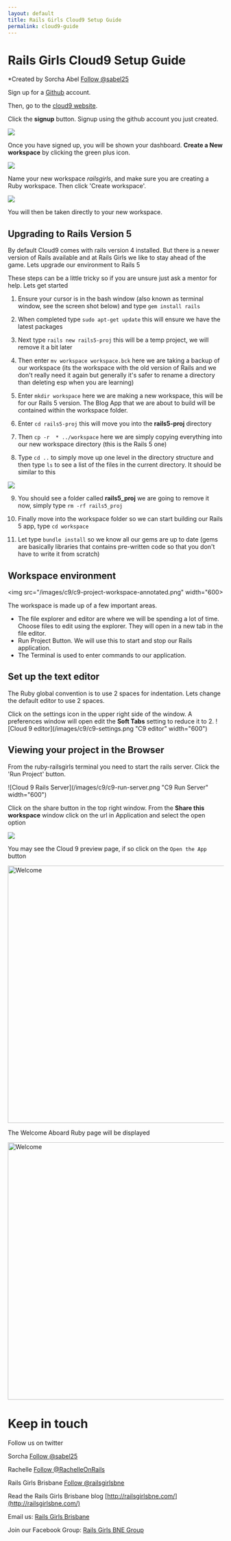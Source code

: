 ```yaml
---
layout: default
title: Rails Girls Cloud9 Setup Guide
permalink: cloud9-guide
---
```


# Rails Girls Cloud9 Setup Guide

*Created by Sorcha Abel <a href="https://twitter.com/sabel25" class="twitter-follow-button" data-show-count="false" data-show-screen-name="false">Follow @sabel25</a>
                        <script>!function(d,s,id){var js,fjs=d.getElementsByTagName(s)[0],p=/^http:/.test(d.location)?'http':'https';if(!d.getElementById(id)){js=d.createElement(s);js.id=id;js.src=p+'://platform.twitter.com/widgets.js';fjs.parentNode.insertBefore(js,fjs);}}(document, 'script', 'twitter-wjs');</script>

Sign up for a [Github](https://github.com/) account.

Then, go to the [cloud9 website](https://c9.io/).

Click the __signup__ button. Signup using the github account you just created.

<img src="/images/c9/c9-signup-with-github.png">

Once you have signed up, you will be shown your dashboard. __Create a New workspace__ by clicking the green plus icon.

<img src="/images/c9/c9-create-workspace.png">

Name your new workspace _railsgirls_, and make sure you are creating a Ruby workspace. Then click 'Create workspace'.

<img src="/images/c9/c9-create-workspace-2.png">

You will then be taken directly to your new workspace.

## Upgrading to Rails Version 5
By default Cloud9 comes with rails version 4 installed. But there is a newer version of Rails available and at Rails Girls
we like to stay ahead of the game. Lets upgrade our environment to Rails 5

These steps can be a little tricky so if you are unsure just ask a mentor for help. Lets get started

1. Ensure your cursor is in the bash window (also known as terminal window, see the screen shot below) and type `gem install rails`

2. When completed type `sudo apt-get update` this will ensure we have the latest packages

3. Next type `rails new rails5-proj` this will be a temp project, we will remove it a bit later

4. Then enter `mv workspace workspace.bck` here we are taking a backup of our workspace (its the workspace with the old version of Rails and we don't really need it again but generally it's safer to rename a directory than deleting esp when you are learning)

5. Enter `mkdir workspace` here we are making a new workspace, this will be for our Rails 5 version. The Blog App that we are about to build will be contained within the workspace folder. 

6. Enter `cd rails5-proj` this will  move you into the **rails5-proj** directory

7. Then `cp -r  * ../workspace` here we are simply copying everything into our new workspace directory (this is the Rails 5 one)

8. Type `cd ..` to simply move up one level in the directory structure and then type `ls` to see a list of the files in the current directory. It should be similar to this
<img src="/images/c9/rails5setup.jpg">

9. You should see a folder called  **rails5_proj** we are going to remove it now, simply type `rm -rf rails5_proj`

10. Finally move into the workspace folder so we can start building our Rails 5 app, type `cd workspace`

11. Let type `bundle install` so we know all our gems are up to date (gems are basically libraries that contains pre-written code so that you don't have to write it from scratch)


## Workspace environment

<img src="/images/c9/c9-project-workspace-annotated.png"  width="600>

The workspace is made up of a few important areas.

- The file explorer and editor are where we will be spending a lot of time. Choose files to edit using the explorer. They will open in a new tab in the file editor.
- Run Project Button. We will use this to start and stop our Rails application.
- The Terminal is used to enter commands to our application.

## Set up the text editor

The Ruby global convention is to use 2 spaces for indentation. Lets change the default editor to use 2 spaces.

Click on the settings icon in the upper right side of the window. A preferences window will open edit the __Soft Tabs__ setting to reduce it to 2.
![Cloud 9 editor](/images/c9/c9-settings.png "C9 editor"  width="600")

## Viewing your project in the Browser

From the ruby-railsgirls terminal you need to start the rails server. Click the 'Run Project' button.

![Cloud 9 Rails Server](/images/c9/c9-run-server.png "C9 Run Server"  width="600")

Click on the share button in the top right window. From the __Share this workspace__ window click on the url in Application and select the open option

<img src="/images/c9/c9-share-workspace.png">

You may see the Cloud 9 preview page, if so click on the `Open the App` button

<img src="/images/c9/cloud9preview.png" alt="Welcome" width="600">

The Welcome Aboard Ruby page will be displayed

<img src="/images/c9/rails5splash.png" alt="Welcome" width="600">

# Keep in touch

Follow us on twitter

Sorcha <a href="https://twitter.com/sabel25" class="twitter-follow-button" data-show-count="false">Follow @sabel25</a> <script>!function(d,s,id){var js,fjs=d.getElementsByTagName(s)[0],p=/^http:/.test(d.location)?'http':'https';if(!d.getElementById(id)){js=d.createElement(s);js.id=id;js.src=p+'://platform.twitter.com/widgets.js';fjs.parentNode.insertBefore(js,fjs);}}(document, 'script', 'twitter-wjs');</script>

Rachelle <a href="https://twitter.com/RachelleOnRails" class="twitter-follow-button" data-show-count="false">Follow @RachelleOnRails</a> <script>!function(d,s,id){var js,fjs=d.getElementsByTagName(s)[0],p=/^http:/.test(d.location)?'http':'https';if(!d.getElementById(id)){js=d.createElement(s);js.id=id;js.src=p+'://platform.twitter.com/widgets.js';fjs.parentNode.insertBefore(js,fjs);}}(document, 'script', 'twitter-wjs');</script>

Rails Girls Brisbane <a href="https://twitter.com/railsgirlsbne" class="twitter-follow-button" data-show-count="false">Follow @railsgirlsbne</a> <script>!function(d,s,id){var js,fjs=d.getElementsByTagName(s)[0],p=/^http:/.test(d.location)?'http':'https';if(!d.getElementById(id)){js=d.createElement(s);js.id=id;js.src=p+'://platform.twitter.com/widgets.js';fjs.parentNode.insertBefore(js,fjs);}}(document, 'script', 'twitter-wjs');</script>

Read the Rails Girls Brisbane blog [http://railsgirlsbne.com/](http://railsgirlsbne.com/)

Email us: <a href="mailto:railsgirlsbne@gmail.com?Subject=Hello%20RailsGirls" target="_top">Rails Girls Brisbane</a>

Join our Facebook Group: <a href="https://www.facebook.com/groups/462831463794656/">Rails Girls BNE Group</a>


